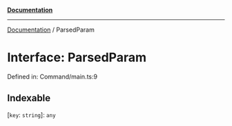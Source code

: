 [**Documentation**](../README.md)

***

[Documentation](../globals.md) / ParsedParam

# Interface: ParsedParam

Defined in: Command/main.ts:9

## Indexable

\[`key`: `string`\]: `any`
